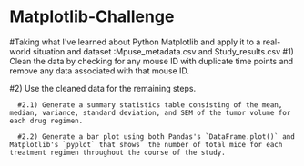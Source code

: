# Matplotlib-Challenge
#Taking what I've learned about Python Matplotlib and apply it to a real-world situation and dataset :Mpuse_metadata.csv and Study_results.csv
  #1) Clean the data by checking  for any mouse ID with duplicate time points and remove any data associated with that mouse ID.

  #2) Use the cleaned data for the remaining steps.

      #2.1) Generate a summary statistics table consisting of the mean, median, variance, standard deviation, and SEM of the tumor volume for each drug regimen.

      #2.2) Generate a bar plot using both Pandas's `DataFrame.plot()` and Matplotlib's `pyplot` that shows  the number of total mice for each treatment regimen throughout the course of the study.
